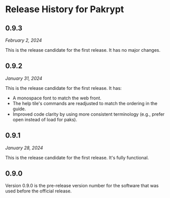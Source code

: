 # Release History for Pakrypt

<!--
## 1.0.0

*February 7, 2024*

Version 1.0.0 is the first release of Pakrypt. It includes functionality for creating encrypted passwords, notes, and files locally on your device. You can read the [user guide](https://www.pakrypt.com/guide.html) to get a feel of what is possible with the app.
-->

## 0.9.3

*February 2, 2024*

This is the release candidate for the first release. It has no major changes.

## 0.9.2

*January 31, 2024*

This is the release candidate for the first release. It has:

* A monospace font to match the web front.
* The help tile's commands are readjusted to match the ordering in the guide.
* Improved code clarity by using more consistent terminology (e.g., prefer open instead of load for paks).

## 0.9.1

*January 28, 2024*

This is the release candidate for the first release. It's fully functional.

## 0.9.0

Version 0.9.0 is the pre-release version number for the software that was used before the official release.
